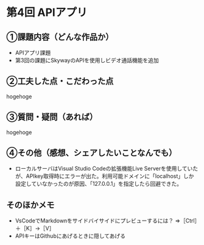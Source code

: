 # 第4回 APIアプリ
## ①課題内容（どんな作品か）
- APIアプリ課題
- 第3回の課題にSkywayのAPIを使用しビデオ通話機能を追加



## ②工夫した点・こだわった点
hogehoge

## ③質問・疑問（あれば）
hogehoge

## ④その他（感想、シェアしたいことなんでも）
- ローカルサーバはVisual Studio Codeの拡張機能Live Serverを使用していたが、APIkey取得時にエラーが出た。利用可能ドメインに「localhost」しか設定していなかったのが原因、「127.0.0.1」を指定したら回避できた。  

## そのほかメモ
- VsCodeでMarkdownをサイドバイサイドにプレビューするには？
⇒［Ctrl］＋［K］→［V］
- APIキーはGithubにあげるときに隠してあげる